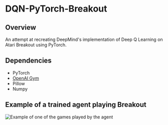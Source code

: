 # DQN-PyTorch-Breakout
## Overview
An attempt at recreating DeepMind's implementation of Deep Q Learning on Atari Breakout using PyTorch.

## Dependencies
* PyTorch
* [OpenAI Gym](https://github.com/openai/gym)
* Pillow
* Numpy

## Example of a trained agent playing Breakout


![Example of one of the games played by the agent](Breakout/episode.gif)
